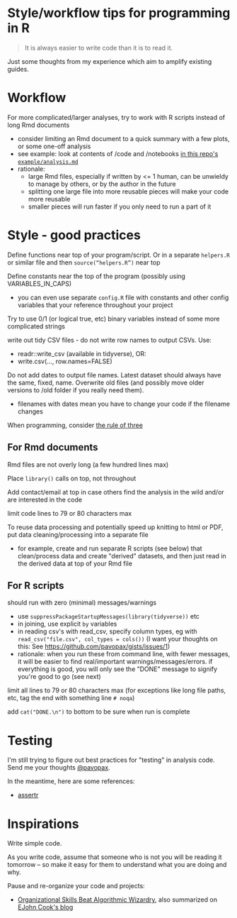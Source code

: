 # Style/workflow tips for programming in R

> It is always easier to write code than it is to read it.

Just some thoughts from my experience which aim to amplify existing guides.

# Workflow

For more complicated/larger analyses, try to work with R scripts instead of long Rmd documents
- consider limiting an Rmd document to a quick summary with a few plots, or some one-off analysis
- see example: look at contents of /code and /notebooks [in this repo's `example/analysis.md`](https://github.com/pavopax/gists/blob/master/example/analysis.md)
- rationale:
    - large Rmd files, especially if written by <= 1 human, can be unwieldy to manage by others, or by the author in the future
    - splitting one large file into more reusable pieces will make your code more reusable
    - smaller pieces will run faster if you only need to run a part of it
    


# Style - good practices

Define functions near top of your program/script. Or in a separate `helpers.R` or similar file and then `source(“helpers.R”)` near top

Define constants near the top of the program (possibly using VARIABLES_IN_CAPS)
- you can even use separate `config.R` file with constants and other config variables that your reference throughout your project

Try to use 0/1 (or logical true, etc) binary variables instead of some more complicated strings

write out tidy CSV files - do not write row names to output CSVs. Use:
- readr::write_csv (available in tidyverse), OR:
- write.csv(..., row.names=FALSE)

Do not add dates to output file names. Latest dataset should always have the same, fixed, name.
Overwrite old files (and possibly move older versions to /old folder if you really need them).
- filenames with dates mean you have to change your code if the filename changes

When programming, consider [the rule of three](http://pavopax.github.io/2017/08/use-the-rule-of-three/)




## For Rmd documents

Rmd files are not overly long (a few hundred lines max)

Place `library()` calls on top, not throughout

Add contact/email at top in case others find the analysis in the wild and/or are interested in the code

limit code lines to 79 or 80 characters max

To reuse data processing and potentially speed up knitting to html or PDF, put data cleaning/processing into a separate file
- for example, create and run separate R scripts (see below) that clean/process data and create "derived" datasets, and then just read in the derived data at top of your Rmd file


## For R scripts

should run with zero (minimal) messages/warnings
- use `suppressPackageStartupMessages(library(tidyverse))` etc
- in joining, use explicit `by` variables
- in reading csv's with read_csv, specify column types, eg with `read_csv("file.csv", col_types = cols())` (I want your thoughts on this: See https://github.com/pavopax/gists/issues/1)
- rationale: when you run these from command line, with fewer messages, it will be easier to find real/important warnings/messages/errors. if everything is good, you will only see the "DONE" message to signify you're good to go (see next)

limit all lines to 79 or 80 characters max (for exceptions like long file paths, etc, tag the end with something line `# noqa`)
        
add `cat("DONE.\n")` to bottom to be sure when run is complete
  
# Testing
I'm still trying to figure out best practices for "testing" in analysis code. Send me your thoughts [@pavopax](https://twitter.com/pavopax).

In the meantime, here are some references:
* [assertr](https://cran.r-project.org/web/packages/assertr/vignettes/assertr.html)

# Inspirations

Write simple code. 

As you write code, assume that someone who is not you will be reading it tomorrow – so make it easy for them to understand what you are doing and why.

Pause and re-organize your code and projects:
* [Organizational Skills Beat Algorithmic Wizardry](http://prog21.dadgum.com/177.html), also summarized on [EJohn Cook's blog](https://www.johndcook.com/blog/2015/06/18/most-important-skill-in-software/)
